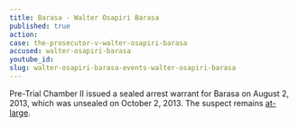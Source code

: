 ```yaml
---
title: Barasa - Walter Osapiri Barasa
published: true
action:
case: the-prosecutor-v-walter-osapiri-barasa
accused: walter-osapiri-barasa
youtube_id:
slug: walter-osapiri-barasa-events-walter-osapiri-barasa
---
```



Pre-Trial Chamber II issued a sealed arrest warrant for Barasa on August 2, 2013, which was unsealed on October 2, 2013. The suspect remains [at-large](http://allafrica.com/stories/201501110255.html).